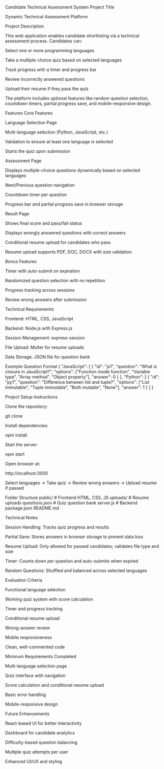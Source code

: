 Candidate Technical Assessment System
Project Title

Dynamic Technical Assessment Platform

Project Description

This web application enables candidate shortlisting via a technical assessment process. Candidates can:

Select one or more programming languages

Take a multiple-choice quiz based on selected languages

Track progress with a timer and progress bar

Review incorrectly answered questions

Upload their resume if they pass the quiz

The platform includes optional features like random question selection, countdown timers, partial progress save, and mobile-responsive design.

Features
Core Features

Language Selection Page

Multi-language selection (Python, JavaScript, etc.)

Validation to ensure at least one language is selected

Starts the quiz upon submission

Assessment Page

Displays multiple-choice questions dynamically based on selected languages

Next/Previous question navigation

Countdown timer per question

Progress bar and partial progress save in browser storage

Result Page

Shows final score and pass/fail status

Displays wrongly answered questions with correct answers

Conditional resume upload for candidates who pass

Resume upload supports PDF, DOC, DOCX with size validation

Bonus Features

Timer with auto-submit on expiration

Randomized question selection with no repetition

Progress tracking across sessions

Review wrong answers after submission

Technical Requirements

Frontend: HTML, CSS, JavaScript

Backend: Node.js with Express.js

Session Management: express-session

File Upload: Multer for resume uploads

Data Storage: JSON file for question bank

Example Question Format
{
  "JavaScript": [
    {
      "id": "js1",
      "question": "What is closure in JavaScript?",
      "options": ["Function inside function", "Variable type", "Array method", "Object property"],
      "answer": 0
    }
  ],
  "Python": [
    {
      "id": "py1",
      "question": "Difference between list and tuple?",
      "options": ["List immutable", "Tuple immutable", "Both mutable", "None"],
      "answer": 1
    }
  ]
}

Project Setup Instructions

Clone the repository:

git clone <repository-url>


Install dependencies:

npm install


Start the server:

npm start


Open browser at:

http://localhost:3000


Select languages → Take quiz → Review wrong answers → Upload resume if passed

Folder Structure
public/          # Frontend HTML, CSS, JS
uploads/         # Resume uploads
questions.json   # Quiz question bank
server.js        # Backend
package.json
README.md

Technical Notes

Session Handling: Tracks quiz progress and results

Partial Save: Stores answers in browser storage to prevent data loss

Resume Upload: Only allowed for passed candidates; validates file type and size

Timer: Counts down per question and auto-submits when expired

Random Questions: Shuffled and balanced across selected languages

Evaluation Criteria

Functional language selection

Working quiz system with score calculation

Timer and progress tracking

Conditional resume upload

Wrong-answer review

Mobile responsiveness

Clean, well-commented code

Minimum Requirements Completed

Multi-language selection page

Quiz interface with navigation

Score calculation and conditional resume upload

Basic error handling

Mobile-responsive design

Future Enhancements

React-based UI for better interactivity

Dashboard for candidate analytics

Difficulty-based question balancing

Multiple quiz attempts per user

Enhanced UI/UX and styling